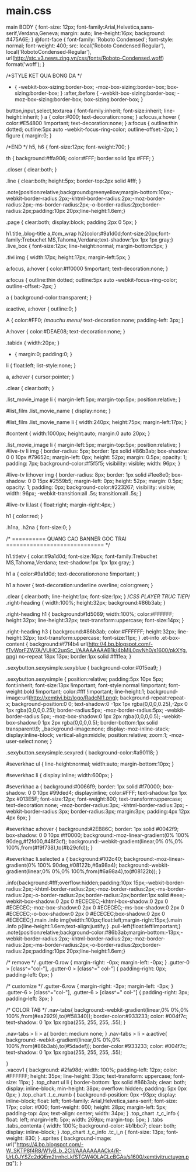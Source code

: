 # main.css
main
BODY {
    font-size: 12px;
 	font-family:Arial,Helvetica,sans-serif,Verdana,Geneva;
    margin: auto;
	line-height:16px;
    background: #475A6E;
}
@font-face { font-family: 'Roboto Condensed'; font-style: normal; font-weight: 400; src: local('Roboto Condensed Regular'), local('RobotoCondensed-Regular'), url(http://stc.v3.news.zing.vn/css/fonts/Roboto-Condensed.woff) format('woff'); }

 
/*STYLE KET QUA BONG DA */
 
* { -webkit-box-sizing:border-box; -moz-box-sizing:border-box; box-sizing:border-box; }
:after,:before { -webkit-box-sizing:border-box; -moz-box-sizing:border-box; box-sizing:border-box; }
 
button,input,select,textarea { font-family:inherit; font-size:inherit; line-height:inherit; }
a { color:#000; text-decoration:none; }
a:focus,a:hover { color:#E54800 !important; text-decoration:none; }
a:focus { outline:thin dotted; outline:5px auto -webkit-focus-ring-color; outline-offset:-2px; }
figure { margin:0; }
 
 /*END */
h5,
h6 {
  font-size:12px;
  font-weight:700;
}

th {
  background:#ffa906;
  color:#FFF;
  border:solid 1px #FFF;
}

.closer {
  clear:both;
}

.line {
  clear:both;
  height:5px;
  border-top:2px solid #fff;
}
 
.note{position:relative;background:greenyellow;margin-bottom:10px;-webkit-border-radius:2px;-khtml-border-radius:2px;-moz-border-radius:2px;-ms-border-radius:2px;-o-border-radius:2px;border-radius:2px;padding:10px 20px;line-height:1.6em;} 
 

.page {
  clear:both;
  display:block;
  padding:2px 0 5px;
}
 
h1.title,.blog-title a,#cm_wrap h2{color:#9a1d0d;font-size:20px;font-family:Trebuchet MS,Tahoma,Verdana;text-shadow:1px 1px 1px gray;}
.live_box {
  font-size:12px;
  line-height:normal;
  margin-bottom:5px;
}
 

.tivi img {
  width:17px;
  height:17px;
  margin-left:5px;
}

a:focus,
a:hover {
  color:#ff0000 !important;
  text-decoration:none;
}

a:focus {
  outline:thin dotted;
  outline:5px auto -webkit-focus-ring-color;
  outline-offset:-2px;
}

a {
  background-color:transparent;
}

a:active,
a:hover {
  outline:0;
}
  

A {
  color:#FF0; /*mauchu menu*/
  text-decoration:none;
  padding-left: 3px;
}

A:hover {
  color:#DEAE08;
  text-decoration:none;
}

 
.tabidx {
  width:20px;
}

* {
  margin:0;
  padding:0;
}

li {
  float:left;
  list-style:none;
}

a,
a:hover {
  cursor:pointer;
}

.clear {
  clear:both;
}

 
.list_movie_image li {
  margin-left:5px;
  margin-top:5px;
  position:relative;
}

#list_film .list_movie_name {
  display:none;
}

#list_film .list_movie_name li {
  width:240px;
  height:75px;
  margin-left:17px;
}

#content {
  width:1000px;
  height:auto;
  margin:0 auto 20px;
}
  
.list_movie_image li {
  margin-left:5px;
  margin-top:5px;
 position:relative;
}
#live-tv li img {
    border-radius: 5px;
    border: 1px solid #86b3ab;
    box-shadow: 0 0 10px #79652c;
    margin-left: 0px;
    height: 52px;
    margin: 0.5px;
    opacity: 1;
    padding: 7px;
    background-color:#f5f5f5;
    visibility: visible;
    width: 96px;
}

#live-tv li:hover img {
    border-radius: 8px;
    border: 1px solid #1ee8e0;
    box-shadow: 0 0 15px #2559b5;
    margin-left: 0px;
    height: 52px;
    margin: 0.5px;
    opacity: 1;
    padding: 0px;
    background-color:#223267;
    visibility: visible;
    width: 96px;
	-webkit-transition:all .5s;
    transition:all .5s;
}

#live-tv li.last {
  float:right;
  margin-right:4px;
}
 

h1 {
  color:red;
}

.h1na,
.h2na {
  font-size:0;
}

/* ========== QUANG CAO BANNER GOC TRAI ============================= */
 

h1.titletv {
  color:#9a1d0d;
  font-size:16px;
  font-family:Trebuchet MS,Tahoma,Verdana;
  text-shadow:1px 1px 1px gray;
}

h1 a {
  color:#9a1d0d;
  text-decoration:none !important;
}

h1 a:hover {
  text-decoration:underline overline;
  color:green;
}
 
  

.clear {
  clear:both;
  line-height:1px;
  font-size:1px;
}
/*CSS PLAYER TRUC TIEP*/
.right-heading {
	width:100%;
  height:32px;
   background:#86b3ab;
}

.right-heading h1 {
   background:#1d5069;
  	width:100%;
color:#FFFFFF;
  height:32px;
  line-height:32px;
  text-transform:uppercase;
  font-size:14px;
}

.right-heading h3 {
   background:#86b3ab;
  color:#FFFFFF;
  height:32px;
  line-height:32px;
  text-transform:uppercase;
  font-size:11px;
}
.et-info .et-box-content {
  background:#f7f4b4 url(http://4.bp.blogspot.com/-fTvWorFZW7A/VUHC2uqSc_I/AAAAAAAAB1k/4bMiL0qvNh0/s1600/pkXYg.png) no-repeat 18px 13px;
  border:1px solid #ffffea;
}

.sexybutton.sexysimple.sexyblue {
  background-color:#015ea9;
}

.sexybutton.sexysimple {
  position:relative;
  padding:5px 10px 5px;
  font:inherit;
  font-size:13px !important;
  font-style:normal !important;
  font-weight:bold !important;
  color:#fff !important;
  line-height:1;
  background-image:url(http://xemtivi.biz/logo/RadcNI1.png);
  background-repeat:repeat-x;
  background-position:0 0;
  text-shadow:0 -1px 1px rgba(0,0,0,0.25),-2px 0 1px rgba(0,0,0,0.25);
  border-radius:5px;
  -moz-border-radius:5px;
  -webkit-border-radius:5px;
  -moz-box-shadow:0 1px 2px rgba(0,0,0,0.5);
  -webkit-box-shadow:0 1px 2px rgba(0,0,0,0.5);
  border-bottom:1px solid transparent\9;
  _background-image:none;
  display:-moz-inline-stack;
  display:inline-block;
  vertical-align:middle;
  position:relative;
  zoom:1;
  -moz-user-select:none;
}

.sexybutton.sexysimple.sexyred {
  background-color:#a90118;
}

#severkhac ul {
  line-height:normal;
  width:auto;
  margin-bottom:10px;
}

#severkhac li {
  display:inline;
  width:600px;
}

#severkhac a {
  background:#0066f9;
  border: 1px solid #f70000;
  box-shadow: 0 0 10px #99ded4;
  display:inline;
  color:#FFF;
  text-shadow:1px 1px 2px #013E5F;
  font-size:12px;
  font-weight:800;
  text-transform:uppercase;
  text-decoration:none;
  -moz-border-radius:3px;
  -khtml-border-radius:3px;
  -webkit-border-radius:3px;
  border-radius:3px;
  margin:3px;
  padding:4px 12px 4px 6px;
}

#severkhac a:hover {
  background:#2EB86C;
  border: 1px solid #0042f9;
  box-shadow: 0 0 10px #ff0000;
  background:-moz-linear-gradient(0% 100% 90deg,#f2fd00,#48f3cf);
  background:-webkit-gradient(linear,0% 0%,0% 100%,from(#f9f738),to(#b29cfd));
}

#severkhac li.selected a {
  background:#102c40;
  background:-moz-linear-gradient(0% 100% 90deg,#08122b,#6a98a4);
  background:-webkit-gradient(linear,0% 0%,0% 100%,from(#6a98a4),to(#08122b));
}

.info{background:#fff;overflow:hidden;padding:10px 15px;-webkit-border-radius:2px;-khtml-border-radius:2px;-moz-border-radius:2px;-ms-border-radius:2px;-o-border-radius:2px;border-radius:2px;border:1px solid #eee;-webkit-box-shadow:0 2px 0 #ECECEC;-khtml-box-shadow:0 2px 0 #ECECEC;-moz-box-shadow:0 2px 0 #ECECEC;-ms-box-shadow:0 2px 0 #ECECEC;-o-box-shadow:0 2px 0 #ECECEC;box-shadow:0 2px 0 #ECECEC;}.main .info img{width:100px;float:left;margin-right:15px;}.main .info p{line-height:1.6em;text-align:justify;}
.pull-left{float:left!important;}
.note{position:relative;background-color:#86b3ab;margin-bottom:-13px;-webkit-border-radius:2px;-khtml-border-radius:2px;-moz-border-radius:2px;-ms-border-radius:2px;-o-border-radius:2px;border-radius:2px;padding:10px 20px;line-height:1.6em;}



/* remove */
.gutter-0.row {
  margin-right: -0px;
  margin-left: -0px;
}
.gutter-0 > [class^="col-"], .gutter-0 > [class^=" col-"] {
  padding-right: 0px;
  padding-left: 0px;
}

/* customize */
.gutter-6.row {
  margin-right: -3px;
  margin-left: -3px;
}
.gutter-6 > [class^="col-"], .gutter-6 > [class^=" col-"] {
  padding-right: 3px;
  padding-left: 3px;
}

/* COLOR TAB */
.nav-tabs{
	background:-webkit-gradient(linear,0% 0%,0% 100%,from(#ea2929),to(#f58340));
  border-color:#933233;
  	color: #004f7c;
	text-shadow: 0 1px 1px rgba(255, 255, 255, .55);
}

.nav-tabs > li > a{
  border: medium none;
}
.nav-tabs > li > a:active{
	background:-webkit-gradient(linear,0% 0%,0% 100%,from(#86b3ab),to(#5dadef));
  border-color:#933233;
  	color: #004f7c;
	text-shadow: 0 1px 1px rgba(255, 255, 255, .55);
	
}  
.vacov1 {
    background: #2fa98d;
    width: 100%;
	padding-left: 12px;
    color: #FFFFFF;
    height: 35px;
    line-height: 35px;
    text-transform: uppercase;
    font-size: 11px;
} 
.top_chart ul li {
    border-bottom: 1px solid #86b3ab;
    clear: both;
    display: inline-block;
    min-height: 38px;
    overflow: hidden;
    padding: 5px 0px 0px;
}
.top_chart .t_c_numb {
    background-position: 0px -93px;
    display: inline-block;
    float: left;
    font-family: Arial,Helvetica,sans-serif;
    font-size: 17px;
    color: #000;
    font-weight: 600;
    height: 28px;
    margin-left: 5px;
    padding-top: 4px;
    text-align: center;
    width: 34px;
}
.top_chart .t_c_info {
    float: left;
    margin-left: 5px;
    width: 269px;
    margin-top: 5px;
}
.tabs .tabs_contenta {
    width: 100%;
	background-color: #b1bbc7;
    clear: both;
    display: inline-block;
}
.top_chart .t_c_info .tc_i_n {
    font-size: 13px;
    font-weight: 830;
}
.sprites {
    background-image: url("https://4.bp.blogspot.com/-W_SKTP8f4R8/W1yB_b_2CII/AAAAAAAACk4/R-UrL0JYSZc2dQEm2trnhcLkfSTGW4OLACLcBGAs/s1600/xemtivitructuyen.png");
}
